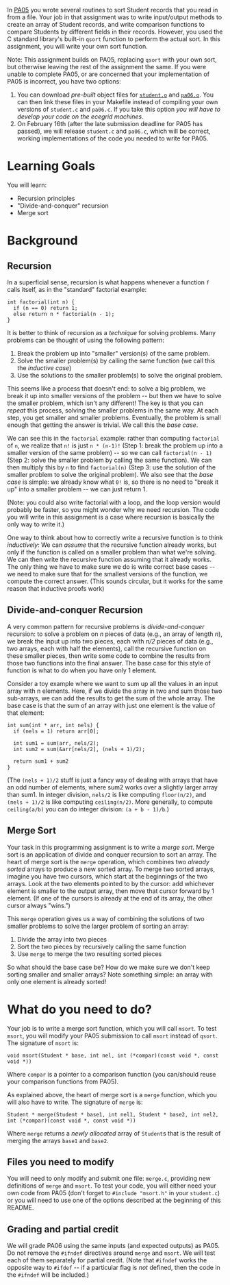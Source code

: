 In
[PA05](https://engineering.purdue.edu/~milind/ece264/2017spring/assignments/pa05/)
you wrote several routines to sort Student records that you read in from a
file. Your job in that assignment was to write input/output methods to create
an array of Student records, and write comparison functions to compare
Students by different fields in their records. However, you used the C
standard library's built-in `qsort` function to perform the actual sort. In
this assignment, you will write your own sort function.

Note: This assignment builds on PA05, replacing `qsort` with your own sort,
but otherwise leaving the rest of the assignment the same. If you were unable
to complete PA05, or are concerned that your implementation of PA05 is
incorrect, you have two options:

1. You can download *pre-built* object files for
   [`student.o`](https://engineering.purdue.edu/~milind/ece264/2017spring/assignments/pa06/student.o)
   and [`pa06.o`](https://engineering.purdue.edu/~milind/ece264/2017spring/assignments/pa06/student.o).
   You can then link these files in your Makefile instead of compiling your 
   own versions of `student.c` and `pa06.c`. If you take this option *you will 
   have to develop your code on the ecegrid machines*.
2. On February 16th (after the late submission deadline for PA05 has passed),
   we will release `student.c` and `pa06.c`, which will be correct, working
   implementations of the code you needed to write for PA05.
   
Learning Goals
==============
You will learn:

* Recursion principles
* "Divide-and-conquer" recursion
* Merge sort

Background
==========

Recursion
---------

In a superficial sense, recursion is what happens whenever a function `f` calls itself, as in the "standard" factorial example:

```
int factorial(int n) {
  if (n == 0) return 1;
  else return n * factorial(n - 1);
}
```

It is better to think of recursion as a *technique* for solving problems. Many problems can be thought of using the following pattern:

1. Break the problem up into "smaller" version(s) of the same problem.
2. Solve the smaller problem(s) by calling the same function (we call this the 
   *inductive case*)
3. Use the solutions to the smaller problem(s) to solve the original problem.

This seems like a process that doesn't end: to solve a big problem, we break
it up into smaller versions of the problem -- but then we have to solve the
smaller problem, which isn't any different! The key is that you can *repeat*
this process, solving the smaller problems in the same way. At each step, you
get smaller and smaller problems. Eventually, the problem is small enough that
getting the answer is trivial. We call this the *base case*.

We can see this in the `factorial` example: rather than computing `factorial`
of `n`, we realize that `n!` is just `n * (n-1)!` (Step 1: break the problem
up into a smaller version of the same problem) -- so we can call `factorial(n - 1)`
(Step 2: solve the smaller problem by calling the same function). We can 
then multiply this by `n` to find `factorial(n)` (Step 3: use the solution of
the smaller problem to solve the original problem). We also see that the *base
case* is simple: we already know what `0!` is, so there is no need to "break
it up" into a smaller problem -- we can just return 1.

(Note: you could also write factorial with a loop, and the loop version would
probably be faster, so you might wonder why we need recursion. The code you
will write in this assignment is a case where recursion is basically the only
way to write it.)

One way to think about how to correctly write a recursive function is to think
*inductively*: We can *assume* that the recursive function already works, but
only if the function is called on a smaller problem than what we're solving.
We can then write the recursive function assuming that it already works. The
only thing we have to make sure we do is write correct base cases -- we need
to make sure that for the smallest versions of the function, we compute the
correct answer. (This sounds circular, but it works for the same reason that
inductive proofs work)

Divide-and-conquer Recursion
----------------------------

A very common pattern for recursive problems is *divide-and-conquer*
recursion: to solve a problem on *n* pieces of data (e.g., an array of length
*n*), we break the input up into two pieces, each with *n/2* pieces of data
(e.g., two arrays, each with half the elements), call the recursive function
on these smaller pieces, then write some code to combine the results from
those two functions into the final answer. The base case for this style of
function is what to do when you have only 1 element.

Consider a toy example where we want to sum up all the values in an input
array with n elements. Here, if we divide the array in two and sum those two
sub-arrays, we can add the results to get the sum of the whole array. The base
case is that the sum of an array with just one element is the value of that
element:

```
int sum(int * arr, int nels) {
  if (nels = 1) return arr[0];
  
  int sum1 = sum(arr, nels/2);
  int sum2 = sum(&arr[nels/2], (nels + 1)/2);
  
  return sum1 + sum2
}
```

(The `(nels + 1)/2` stuff is just a fancy way of dealing with arrays that have
an odd number of elements, where sum2 works over a slightly larger array than
sum1. In integer division, `nels/2` is like computing `floor(n/2)`, and `(nels + 1)/2` is like computing `ceiling(n/2)`. More generally, to compute
`ceiling(a/b)` you can do integer division: `(a + b - 1)/b`.)

Merge Sort
----------

Your task in this programming assignment is to write a *merge sort*. Merge
sort is an application of divide and conquer recursion to sort an array. The
heart of merge sort is the `merge` operation, which combines two *already
sorted* arrays to produce a new sorted array. To merge two sorted arrays,
imagine you have two cursors, which start at the beginnings of the two arrays.
Look at the two elements pointed to by the cursor: add whichever element is
smaller to the output array, then move that cursor forward by 1 element. (If
one of the cursors is already at the end of its array, the other cursor always
"wins.")

This `merge` operation gives us a way of combining the solutions of two
smaller problems to solve the larger problem of sorting an array:

1. Divide the array into two pieces
2. Sort the two pieces by recursively calling the same function
3. Use `merge` to merge the two resulting sorted pieces

So what should the base case be? How do we make sure we don't keep sorting
smaller and smaller arrays? Note something simple: an array with only one
element is already sorted!

What do you need to do?
=======================

Your job is to write a merge sort function, which you will call `msort`. To test `msort`, you will modify your PA05 submission to call `msort` instead of `qsort`. The signature of `msort` is:

`void msort(Student * base, int nel, int (*compar)(const void *, const void *))`

Where `compar` is a pointer to a comparison function (you can/should reuse your comparison functions from PA05).

As explained above, the heart of merge sort is a `merge` function, which you will also have to write. The signature of `merge` is:

`Student * merge(Student * base1, int nel1, Student * base2, int nel2, int (*compar)(const void *, const void *))`

Where `merge` returns a *newly allocated* array of `Student`s that is the result of merging the arrays `base1` and `base2`.

Files you need to modify
------------------------

You will need to only modify and submit one file: `merge.c`, providing new
definitions of `merge` and `msort`. To test your code, you will either need
your own code from PA05 (don't forget to `#include "msort.h"` in your
`student.c`) or you will need to use one of the options described at the
beginning of this README.

Grading and partial credit
--------------------------

We will grade PA06 using the same inputs (and expected outputs) as PA05. Do
not remove the `#ifndef` directives around `merge` and `msort`. We will test
each of them separately for partial credit. (Note that `#ifndef` works the opposite way to `#ifdef` -- if a particular flag is *not* defined, then the code in the `#ifndef` will be included.)
